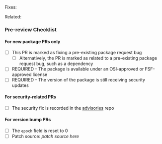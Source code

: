 <!---
Provide a short summary in the Title above. Examples of good PR titles:
* "ruby-3.1: new package"
* "haproxy: fix CVE-2014-123456"
-->

<!--
Please include references to any related issues or delete this section otherwise.
 -->

Fixes:

Related:

### Pre-review Checklist

<!--
This checklist is mostly useful as a reminder of small things that can easily be
forgotten – it is meant as a helpful tool rather than hoops to jump through.

At the moment of this PR you have the most information on what all the change
will affect, so please take the time to jot it down.

Put an `x` in all the items that apply, make notes next to any that haven't been
addressed, and remove any items that are not relevant to this PR.

-->

#### For new package PRs only
<!-- remove if unrelated -->
- [ ] This PR is marked as fixing a pre-existing package request bug
  - [ ] Alternatively, the PR is marked as related to a pre-existing package request bug, such as a dependency
- [ ] REQUIRED - The package is available under an OSI-approved or FSF-approved license
- [ ] REQUIRED - The version of the package is still receiving security updates

#### For security-related PRs
<!-- remove if unrelated -->
- [ ] The security fix is recorded in the [advisories](https://github.com/wolfi-dev/advisories) repo

#### For version bump PRs
<!-- remove if unrelated -->
- [ ] The `epoch` field is reset to 0
- [ ] Patch source: _patch source here_
